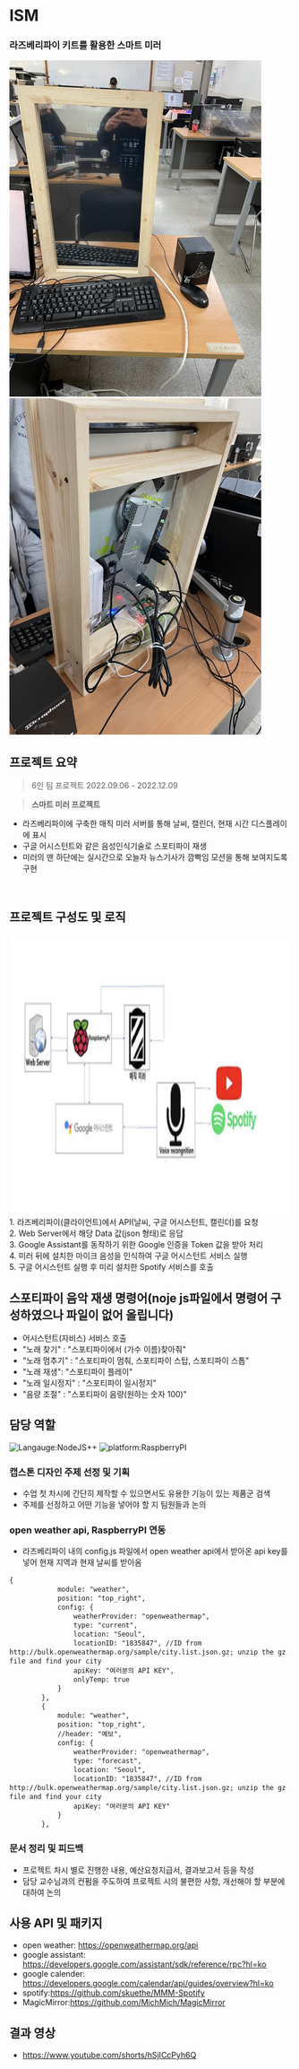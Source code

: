 # ISM
### 라즈베리파이 키트를 활용한 스마트 미러
<img src='정면도.jpg' alt='front-screen' height="600px"/><img src='후면도.jpg' alt='back-screen' height="600px"/>

## 프로젝트 요약
> 6인 팀 프로젝트
> 2022.09.06 - 2022.12.09  
 
> **스마트 미러 프로젝트**
* 라즈베리파이에 구축한 매직 미러 서버를 통해 날씨, 캘린더, 현재 시간 디스플레이에 표시
* 구글 어시스턴트와 같은 음성인식기술로 스포티파이 재생
* 미러의 맨 하단에는 실시간으로 오늘자 뉴스기사가 깜빡임 모션을 통해 보여지도록 구현
<br>

## 프로젝트 구성도 및 로직
<img src='Smart Mirror System Operation.png' alt='Mirror Algorithm' height="500px"/>
1. 라즈베리파이(클라이언트)에서 API(날씨, 구글 어시스턴트, 캘린더)를 요청
<br> 
2. Web Server에서 해당 Data 값(json 형태)로 응답
<br>
3. Google Assistant를 동작하기 위한 Google 인증을 Token 값을 받아 처리
<br>
4. 미러 뒤에 설치한 마이크 음성을 인식하여 구글 어시스턴트 서비스 실행
<br>
5. 구글 어시스턴트 실행 후 미리 설치한 Spotify 서비스를 호출

## 스포티파이 음악 재생 명령어(noje js파일에서 명령어 구성하였으나 파일이 없어 올립니다)
* 어시스턴트(자비스) 서비스 호출
* "노래 찾기" : "스포티파이에서 (가수 이름)찾아줘"
* "노래 멈추기" : "스포티파이 멈춰, 스포티파이 스탑, 스포티파이 스톱"
* "노래 재생": "스포티파이 플레이"
* "노래 일시정지" : "스포티파이 일시정지"
* "음량 조절" : "스포티파이 음량(원하는 숫자 100)"

## 담당 역할
![Langauge:NodeJS++](https://img.shields.io/badge/Language-NodeJS-orange) ![platform:RaspberryPI](https://img.shields.io/badge/Platform-RaspberryPI-orange)
### 캡스톤 디자인 주제 선정 및 기획
* 수업 첫 차시에 간단히 제작할 수 있으면서도 유용한 기능이 있는 제품군 검색
* 주제를 선정하고 어떤 기능을 넣어야 할 지 팀원들과 논의
  
### open weather api, RaspberryPI 연동
* 라즈베리파이 내의 config.js 파일에서 open weather api에서 받아온 api key를 넣어 현재 지역과 현재 날씨를 받아옴
```
{
			module: "weather",
			position: "top_right",
			config: {
				weatherProvider: "openweathermap",
				type: "current",
				location: "Seoul",
				locationID: "1835847", //ID from http://bulk.openweathermap.org/sample/city.list.json.gz; unzip the gz file and find your city
				apiKey: "여러분의 API KEY",
				onlyTemp: true
			}
		},
		{
			module: "weather",
			position: "top_right",
			//header: "예보",
			config: {
				weatherProvider: "openweathermap",
				type: "forecast",
				location: "Seoul",
				locationID: "1835847", //ID from http://bulk.openweathermap.org/sample/city.list.json.gz; unzip the gz file and find your city
				apiKey: "여러분의 API KEY"
			}
		},
```

### 문서 정리 및 피드백
* 프로젝트 차시 별로 진행한 내용, 예산요청지급서, 결과보고서 등을 작성
* 담당 교수님과의 컨펌을 주도하여 프로젝트 시의 불편한 사항, 개선해야 할 부분에 대하여 논의

## 사용 API 및 패키지
* open weather: https://openweathermap.org/api
* google assistant: https://developers.google.com/assistant/sdk/reference/rpc?hl=ko
* google calender: https://developers.google.com/calendar/api/guides/overview?hl=ko
* spotify:https://github.com/skuethe/MMM-Spotify
* MagicMirror:https://github.com/MichMich/MagicMirror
 
## 결과 영상
* https://www.youtube.com/shorts/hSjICcPyh6Q

